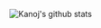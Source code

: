 ![Kanoj's github stats](https://github-readme-stats.vercel.app/api?username=xr4ym0nd&hide=prs&show_icons=true&theme=shadow_blue)
